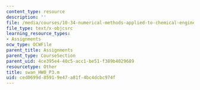 ```yaml
---
content_type: resource
description: ''
file: /media/courses/10-34-numerical-methods-applied-to-chemical-engineering-fall-2015/ced0699d85919e47a81f4bc4dcbc974f_swan_HW0_P3.m
file_type: text/x-objcsrc
learning_resource_types:
- Assignments
ocw_type: OCWFile
parent_title: Assignments
parent_type: CourseSection
parent_uid: 4ce395e4-40c5-acc1-be51-f389b4029689
resourcetype: Other
title: swan_HW0_P3.m
uid: ced0699d-8591-9e47-a81f-4bc4dcbc974f
---
```

